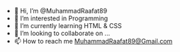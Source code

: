 - 👋 Hi, I’m @MuhammadRaafat89
- 👀 I’m interested in Programming
- 🌱 I’m currently learning HTML & CSS
- 💞️ I’m looking to collaborate on ...
- 📫 How to reach me MuhammadRaafat89@Gmail.com

<!---
MuhammadRaafat89/MuhammadRaafat89 is a ✨ special ✨ repository because its `README.md` (this file) appears on your GitHub profile.
You can click the Preview link to take a look at your changes.
--->
